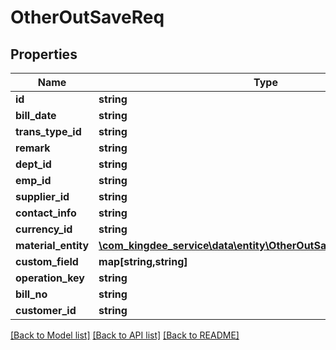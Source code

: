 # OtherOutSaveReq

## Properties
Name | Type | Description | Notes
------------ | ------------- | ------------- | -------------
**id** | **string** |  | [optional] 
**bill_date** | **string** |  | [optional] 
**trans_type_id** | **string** |  | [optional] 
**remark** | **string** |  | [optional] 
**dept_id** | **string** |  | [optional] 
**emp_id** | **string** |  | [optional] 
**supplier_id** | **string** |  | [optional] 
**contact_info** | **string** |  | [optional] 
**currency_id** | **string** |  | [optional] 
**material_entity** | [**\com_kingdee_service\data\entity\OtherOutSaveReqMaterialEntity[]**](OtherOutSaveReqMaterialEntity.md) |  | [optional] 
**custom_field** | **map[string,string]** |  | [optional] 
**operation_key** | **string** |  | [optional] 
**bill_no** | **string** |  | [optional] 
**customer_id** | **string** |  | [optional] 

[[Back to Model list]](../README.md#documentation-for-models) [[Back to API list]](../README.md#documentation-for-api-endpoints) [[Back to README]](../README.md)


